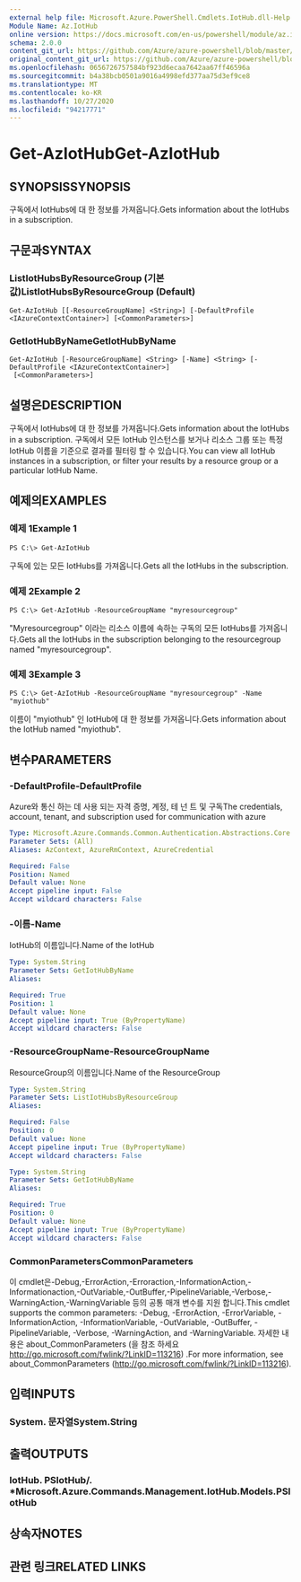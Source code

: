 ```yaml
---
external help file: Microsoft.Azure.PowerShell.Cmdlets.IotHub.dll-Help.xml
Module Name: Az.IotHub
online version: https://docs.microsoft.com/en-us/powershell/module/az.iothub/get-aziothub
schema: 2.0.0
content_git_url: https://github.com/Azure/azure-powershell/blob/master/src/IotHub/IotHub/help/Get-AzIotHub.md
original_content_git_url: https://github.com/Azure/azure-powershell/blob/master/src/IotHub/IotHub/help/Get-AzIotHub.md
ms.openlocfilehash: 0656726757584bf923d6ecaa7642aa67ff46596a
ms.sourcegitcommit: b4a38bcb0501a9016a4998efd377aa75d3ef9ce8
ms.translationtype: MT
ms.contentlocale: ko-KR
ms.lasthandoff: 10/27/2020
ms.locfileid: "94217771"
---
```

# <span data-ttu-id="9dcf2-101">Get-AzIotHub</span><span class="sxs-lookup"><span data-stu-id="9dcf2-101">Get-AzIotHub</span></span>

## <span data-ttu-id="9dcf2-102">SYNOPSIS</span><span class="sxs-lookup"><span data-stu-id="9dcf2-102">SYNOPSIS</span></span>
<span data-ttu-id="9dcf2-103">구독에서 IotHubs에 대 한 정보를 가져옵니다.</span><span class="sxs-lookup"><span data-stu-id="9dcf2-103">Gets information about the IotHubs in a subscription.</span></span>

## <span data-ttu-id="9dcf2-104">구문과</span><span class="sxs-lookup"><span data-stu-id="9dcf2-104">SYNTAX</span></span>

### <span data-ttu-id="9dcf2-105">ListIotHubsByResourceGroup (기본값)</span><span class="sxs-lookup"><span data-stu-id="9dcf2-105">ListIotHubsByResourceGroup (Default)</span></span>
```
Get-AzIotHub [[-ResourceGroupName] <String>] [-DefaultProfile <IAzureContextContainer>] [<CommonParameters>]
```

### <span data-ttu-id="9dcf2-106">GetIotHubByName</span><span class="sxs-lookup"><span data-stu-id="9dcf2-106">GetIotHubByName</span></span>
```
Get-AzIotHub [-ResourceGroupName] <String> [-Name] <String> [-DefaultProfile <IAzureContextContainer>]
 [<CommonParameters>]
```

## <span data-ttu-id="9dcf2-107">설명은</span><span class="sxs-lookup"><span data-stu-id="9dcf2-107">DESCRIPTION</span></span>
<span data-ttu-id="9dcf2-108">구독에서 IotHubs에 대 한 정보를 가져옵니다.</span><span class="sxs-lookup"><span data-stu-id="9dcf2-108">Gets information about the IotHubs in a subscription.</span></span>
<span data-ttu-id="9dcf2-109">구독에서 모든 IotHub 인스턴스를 보거나 리소스 그룹 또는 특정 IotHub 이름을 기준으로 결과를 필터링 할 수 있습니다.</span><span class="sxs-lookup"><span data-stu-id="9dcf2-109">You can view all IotHub instances in a subscription, or filter your results by a resource group or a particular IotHub Name.</span></span>

## <span data-ttu-id="9dcf2-110">예제의</span><span class="sxs-lookup"><span data-stu-id="9dcf2-110">EXAMPLES</span></span>

### <span data-ttu-id="9dcf2-111">예제 1</span><span class="sxs-lookup"><span data-stu-id="9dcf2-111">Example 1</span></span>
```
PS C:\> Get-AzIotHub
```

<span data-ttu-id="9dcf2-112">구독에 있는 모든 IotHubs를 가져옵니다.</span><span class="sxs-lookup"><span data-stu-id="9dcf2-112">Gets all the IotHubs in the subscription.</span></span>

### <span data-ttu-id="9dcf2-113">예제 2</span><span class="sxs-lookup"><span data-stu-id="9dcf2-113">Example 2</span></span>
```
PS C:\> Get-AzIotHub -ResourceGroupName "myresourcegroup"
```

<span data-ttu-id="9dcf2-114">"Myresourcegroup" 이라는 리소스 이름에 속하는 구독의 모든 IotHubs를 가져옵니다.</span><span class="sxs-lookup"><span data-stu-id="9dcf2-114">Gets all the IotHubs in the subscription belonging to the resourcegroup named "myresourcegroup".</span></span>

### <span data-ttu-id="9dcf2-115">예제 3</span><span class="sxs-lookup"><span data-stu-id="9dcf2-115">Example 3</span></span>
```
PS C:\> Get-AzIotHub -ResourceGroupName "myresourcegroup" -Name "myiothub"
```

<span data-ttu-id="9dcf2-116">이름이 "myiothub" 인 IotHub에 대 한 정보를 가져옵니다.</span><span class="sxs-lookup"><span data-stu-id="9dcf2-116">Gets information about the IotHub named "myiothub".</span></span>

## <span data-ttu-id="9dcf2-117">변수</span><span class="sxs-lookup"><span data-stu-id="9dcf2-117">PARAMETERS</span></span>

### <span data-ttu-id="9dcf2-118">-DefaultProfile</span><span class="sxs-lookup"><span data-stu-id="9dcf2-118">-DefaultProfile</span></span>
<span data-ttu-id="9dcf2-119">Azure와 통신 하는 데 사용 되는 자격 증명, 계정, 테 넌 트 및 구독</span><span class="sxs-lookup"><span data-stu-id="9dcf2-119">The credentials, account, tenant, and subscription used for communication with azure</span></span>

```yaml
Type: Microsoft.Azure.Commands.Common.Authentication.Abstractions.Core.IAzureContextContainer
Parameter Sets: (All)
Aliases: AzContext, AzureRmContext, AzureCredential

Required: False
Position: Named
Default value: None
Accept pipeline input: False
Accept wildcard characters: False
```

### <span data-ttu-id="9dcf2-120">-이름</span><span class="sxs-lookup"><span data-stu-id="9dcf2-120">-Name</span></span>
<span data-ttu-id="9dcf2-121">IotHub의 이름입니다.</span><span class="sxs-lookup"><span data-stu-id="9dcf2-121">Name of the IotHub</span></span>

```yaml
Type: System.String
Parameter Sets: GetIotHubByName
Aliases:

Required: True
Position: 1
Default value: None
Accept pipeline input: True (ByPropertyName)
Accept wildcard characters: False
```

### <span data-ttu-id="9dcf2-122">-ResourceGroupName</span><span class="sxs-lookup"><span data-stu-id="9dcf2-122">-ResourceGroupName</span></span>
<span data-ttu-id="9dcf2-123">ResourceGroup의 이름입니다.</span><span class="sxs-lookup"><span data-stu-id="9dcf2-123">Name of the ResourceGroup</span></span>

```yaml
Type: System.String
Parameter Sets: ListIotHubsByResourceGroup
Aliases:

Required: False
Position: 0
Default value: None
Accept pipeline input: True (ByPropertyName)
Accept wildcard characters: False
```

```yaml
Type: System.String
Parameter Sets: GetIotHubByName
Aliases:

Required: True
Position: 0
Default value: None
Accept pipeline input: True (ByPropertyName)
Accept wildcard characters: False
```

### <span data-ttu-id="9dcf2-124">CommonParameters</span><span class="sxs-lookup"><span data-stu-id="9dcf2-124">CommonParameters</span></span>
<span data-ttu-id="9dcf2-125">이 cmdlet은-Debug,-ErrorAction,-Erroraction,-InformationAction,-Informationaction,-OutVariable,-OutBuffer,-PipelineVariable,-Verbose,-WarningAction,-WarningVariable 등의 공통 매개 변수를 지원 합니다.</span><span class="sxs-lookup"><span data-stu-id="9dcf2-125">This cmdlet supports the common parameters: -Debug, -ErrorAction, -ErrorVariable, -InformationAction, -InformationVariable, -OutVariable, -OutBuffer, -PipelineVariable, -Verbose, -WarningAction, and -WarningVariable.</span></span> <span data-ttu-id="9dcf2-126">자세한 내용은 about_CommonParameters (을 참조 하세요 http://go.microsoft.com/fwlink/?LinkID=113216) .</span><span class="sxs-lookup"><span data-stu-id="9dcf2-126">For more information, see about_CommonParameters (http://go.microsoft.com/fwlink/?LinkID=113216).</span></span>

## <span data-ttu-id="9dcf2-127">입력</span><span class="sxs-lookup"><span data-stu-id="9dcf2-127">INPUTS</span></span>

### <span data-ttu-id="9dcf2-128">System. 문자열</span><span class="sxs-lookup"><span data-stu-id="9dcf2-128">System.String</span></span>

## <span data-ttu-id="9dcf2-129">출력</span><span class="sxs-lookup"><span data-stu-id="9dcf2-129">OUTPUTS</span></span>

### <span data-ttu-id="9dcf2-130">IotHub. PSIotHub/. \*</span><span class="sxs-lookup"><span data-stu-id="9dcf2-130">Microsoft.Azure.Commands.Management.IotHub.Models.PSIotHub</span></span>

## <span data-ttu-id="9dcf2-131">상속자</span><span class="sxs-lookup"><span data-stu-id="9dcf2-131">NOTES</span></span>

## <span data-ttu-id="9dcf2-132">관련 링크</span><span class="sxs-lookup"><span data-stu-id="9dcf2-132">RELATED LINKS</span></span>
